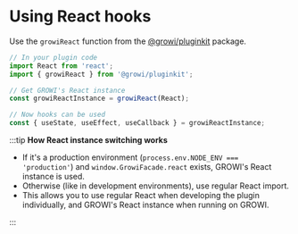 # Using React hooks

Use the `growiReact` function from the [@growi/pluginkit](https://github.com/growilabs/growi/tree/master/packages/pluginkit) package.

```typescript
// In your plugin code
import React from 'react';
import { growiReact } from '@growi/pluginkit';

// Get GROWI's React instance
const growiReactInstance = growiReact(React);

// Now hooks can be used
const { useState, useEffect, useCallback } = growiReactInstance;
```

:::tip
**How React instance switching works**

- If it's a production environment (`process.env.NODE_ENV === 'production'`) and `window.GrowiFacade.react` exists, GROWI's React instance is used.
- Otherwise (like in development environments), use regular React import.
- This allows you to use regular React when developing the plugin individually, and GROWI's React instance when running on GROWI.

:::
